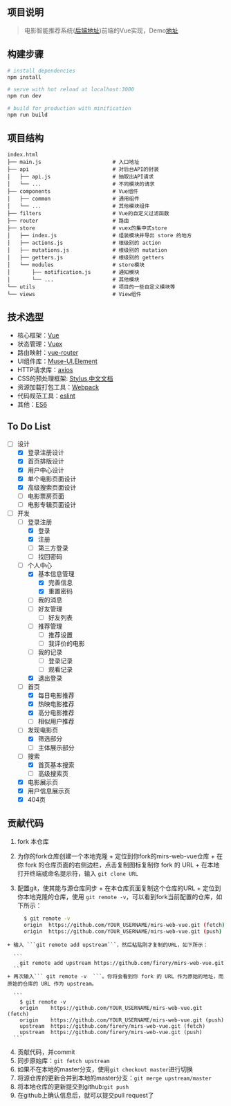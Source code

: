 ## 项目说明

> 电影智能推荐系统([后端地址](https://github.com/firery/mirs))前端的Vue实现，Demo[地址](https://www.91film.top/)

## 构建步骤

``` bash
# install dependencies
npm install

# serve with hot reload at localhost:3000
npm run dev

# build for production with minification
npm run build
```

## 项目结构
```
index.html  
├── main.js                       # 入口地址
├── api                           # 对后台API的封装
│   ├── api.js                    # 抽取出API请求
│   └── ...                       # 不同模块的请求
├── components                    # Vue组件
│   ├── common                    # 通用组件
│   └── ...                       # 其他模块组件
├── filters                       # Vue的自定义过滤函数
├── router                        # 路由
├── store                         # vuex的集中式store
│   ├── index.js                  # 组装模块并导出 store 的地方
│   ├── actions.js                # 根级别的 action
│   ├── mutations.js              # 根级别的 mutation
│   ├── getters.js                # 根级别的 getters
│   └── modules                   # store模块
│       ├── notification.js       # 通知模块
│       └── ...                   # 其他模块
└── utils                         # 项目的一些自定义模块等
└── views                         # View组件
```

## 技术选型

+ 核心框架：[Vue](https://cn.vuejs.org/v2/guide/)
+ 状态管理：[Vuex](https://vuex.vuejs.org/zh-cn/intro.html)
+ 路由映射：[vue-router](https://router.vuejs.org/zh-cn/)
+ UI组件库：[Muse-UI](https://museui.github.io/#/index),[Element](http://element.eleme.io/#/zh-CN/component/quickstart)
+ HTTP请求库：[axios](https://github.com/mzabriskie/axios)
+ CSS的预处理框架: [Stylus](http://stylus-lang.com/),[中文文档](http://www.zhangxinxu.com/jq/stylus/)
+ 资源加载打包工具：[Webpack](https://webpack.github.io/)
+ 代码规范工具：[eslint](http://eslint.org/)
+ 其他：[ES6](https://wohugb.gitbooks.io/ecmascript-6/content/index.html)

## To Do List
+ [ ] 设计
  + [x] 登录注册设计
  + [x] 首页排版设计
  + [x] 用户中心设计
  + [x] 单个电影页面设计
  + [x] 高级搜索页面设计  
  + [ ] 电影票房页面
  + [ ] 电影专辑页面设计
+ [ ] 开发
  + [ ] 登录注册
    + [x] 登录
    + [x] 注册
    + [ ] 第三方登录
    + [ ] 找回密码
  + [ ] 个人中心
    + [x] 基本信息管理
      + [x] 完善信息
      + [x] 重置密码
    + [ ] 我的消息
    + [ ] 好友管理
      + [ ] 好友列表
    + [ ] 推荐管理
      + [ ] 推荐设置
      + [ ] 我评价的电影
    + [ ] 我的记录
      + [ ] 登录记录
      + [ ] 观看记录
    + [x] 退出登录
  + [ ] 首页
    + [x] 每日电影推荐
    + [x] 热映电影推荐
    + [x] 高分电影推荐
    + [ ] 相似用户推荐
  + [ ] 发现电影页
    + [x] 筛选部分
    + [ ] 主体展示部分
  + [ ] 搜索
    + [x] 首页基本搜索
    + [ ] 高级搜索页
  + [x] 电影展示页
  + [x] 用户信息展示页
  + [x] 404页

## 贡献代码
  1. fork 本仓库
  2. 为你的fork仓库创建一个本地克隆
    + 定位到你fork的mirs-web-vue仓库
    + 在你 fork 的仓库页面的右侧边栏，点击复制图标复制你 fork 的 URL
    + 在本地打开终端或命名提示符，输入 ```git clone URL```
  3. 配置git，使其能与源仓库同步
    + 在本仓库页面复制这个仓库的URL
    + 定位到你本地克隆的仓库，使用 ```git remote -v```，可以看到fork当前配置的仓库，如下所示：

      ``` bash
        $ git remote -v
        origin  https://github.com/YOUR_USERNAME/mirs-web-vue.git (fetch)
        origin  https://github.com/YOUR_USERNAME/mirs-web-vue.git (push)
      ```
    + 输入 ```git remote add upstream```，然后粘贴刚才复制的URL，如下所示：

      ```
        git remote add upstream https://github.com/firery/mirs-web-vue.git
      ```
    + 再次输入``` git remote -v  ```。你将会看到你 fork 的 URL 作为原始的地址，而原始的仓库的 URL 作为 upstream。

      ```
        $ git remote -v
        origin    https://github.com/YOUR_USERNAME/mirs-web-vue.git (fetch)
        origin    https://github.com/YOUR_USERNAME/mirs-web-vue.git (push)
        upstream  https://github.com/firery/mirs-web-vue.git (fetch)
        upstream  https://github.com/firery/mirs-web-vue.git (push)
      ```
  4. 贡献代码，并commit
  5. 同步原始库：```git fetch upstream```
  6. 如果不在本地的master分支，使用```git checkout master```进行切换
  7. 将源仓库的更新合并到本地的master分支：```git merge upstream/master```
  8. 将本地仓库的更新提交到github:```git push```
  9. 在github上确认信息后，就可以提交pull request了
